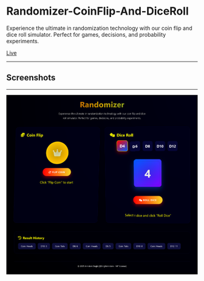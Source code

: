 # Randomizer-CoinFlip-And-DiceRoll
Experience the ultimate in randomization technology with our coin flip and dice roll simulator. Perfect for games, decisions, and probability experiments.


[Live](https://singharindam.github.io/Randomizer-CoinFlip-And-DiceRoll/src/)


---
## Screenshots
---
![Website Screenshot](assets/image.png)